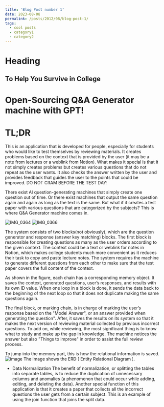 ```yaml
---
title: 'Blog Post number 1'
date: 2023-08-08
permalink: /posts/2012/08/blog-post-1/
tags:
  - cool posts
  - category1
  - category2
---
```

# Heading
To Help You Survive in College
---
# Open-Sourcing Q&A Generator machine with GPT!

# TL;DR

This is an application that is developed for people, especially for students who would like to test themselves by reviewing materials. It creates problems based on the context that is provided by the user (it may be a note from lectures or a weblink from Notion). 
What makes it special is that it not simply creates problems but creates various questions that do not repeat as the user wants. It also checks the answer written by the user and provides feedback that guides the user to the points that could be improved.
DO NOT CRAM BEFORE THE TEST DAY!

There exist AI question-generating machines that simply create one question out of time. Or there exist machines that output the same question again and again as long as the text is the same. But what if it creates a test paper with various questions that are categorized by the subjects? This is where Q&A Generator machine comes in. 

![IMG_0364](https://github.com/JieunLim1/JieunLim1.github.io/assets/136796436/92afcbe8-66a5-42ac-a4ca-31bc5554210d)
![IMG_0366](https://github.com/JieunLim1/JieunLim1.github.io/assets/136796436/83614522-653b-429f-8a61-4a8546725142)

The system consists of two blocks(not obviously), which are the question generator and response (answer key matching) blocks. 
The first block is responsible for creating questions as many as the user orders according to the given context. The context could be a text or weblink for notes in Notion, which makes college students much more convenient as it reduces their task to copy and paste lecture notes. The system requires the machine to generate different questions from each other to make sure that the test paper covers the full content of the context. 

As shown in the figure, each chain has a corresponding memory object. It saves the context, generated questions, user’s responses, and results with its own ID value. When one loop in a block is done, it sends the data back to the beginning of the next loop so that it does not duplicate making the same questions again.  

The final block, or marking chain, is in charge of marking the user’s response based on the "Model Answer", or an answer provided when generating the question". After, it saves the results on its system so that it makes the next version of reviewing material collected by previous incorrect questions. 
To add on, while reviewing, the most significant thing is to know what to study and make up the gap in knowledge. The machine notices the answer but also "Things to improve" in order to assist the full review process.

To jump into the memory part, this is how the relational information is saved. 
![image](https://github.com/JieunLim1/JieunLim1.github.io/assets/136796436/49a9a5b7-c9f0-4e80-943f-ef9e471f98ab)
The image shows the ERD ( Entity Relational Diagram ). 

* Data Normalization
  The benefit of normalization, or splitting the tables into separate tables, is to reduce the duplication of unnecessary columns and anomalies (a phenomenon that could occur while adding, editing, and deleting the data).
  Another special function of this application is that it creates a paper that collects all the incorrect questions the user gets from a certain subject. This is an example of using the join function that joins the split data.
  
